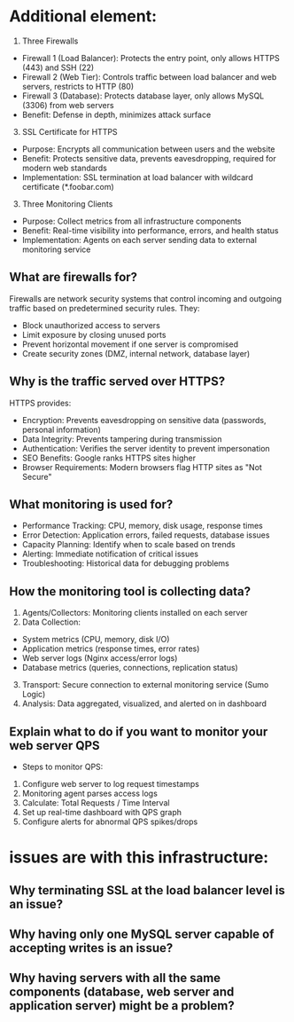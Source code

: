 # Additional element:
1. Three Firewalls
  - Firewall 1 (Load Balancer): Protects the entry point, only allows HTTPS (443) and SSH (22)
  - Firewall 2 (Web Tier): Controls traffic between load balancer and web servers, restricts to HTTP (80)
  - Firewall 3 (Database): Protects database layer, only allows MySQL (3306) from web servers
  - Benefit: Defense in depth, minimizes attack surface

3. SSL Certificate for HTTPS
- Purpose: Encrypts all communication between users and the website
- Benefit: Protects sensitive data, prevents eavesdropping, required for modern web standards
- Implementation: SSL termination at load balancer with wildcard certificate (*.foobar.com)

3. Three Monitoring Clients
- Purpose: Collect metrics from all infrastructure components
- Benefit: Real-time visibility into performance, errors, and health status
- Implementation: Agents on each server sending data to external monitoring service

## What are firewalls for?
Firewalls are network security systems that control incoming and outgoing traffic based on predetermined security rules. They:
- Block unauthorized access to servers
- Limit exposure by closing unused ports
- Prevent horizontal movement if one server is compromised
- Create security zones (DMZ, internal network, database layer)

## Why is the traffic served over HTTPS?
HTTPS provides:
- Encryption: Prevents eavesdropping on sensitive data (passwords, personal information)
- Data Integrity: Prevents tampering during transmission
- Authentication: Verifies the server identity to prevent impersonation
- SEO Benefits: Google ranks HTTPS sites higher
- Browser Requirements: Modern browsers flag HTTP sites as "Not Secure"

## What monitoring is used for?
- Performance Tracking: CPU, memory, disk usage, response times
- Error Detection: Application errors, failed requests, database issues
- Capacity Planning: Identify when to scale based on trends
- Alerting: Immediate notification of critical issues
- Troubleshooting: Historical data for debugging problems

## How the monitoring tool is collecting data?
1. Agents/Collectors: Monitoring clients installed on each server
2. Data Collection:
  - System metrics (CPU, memory, disk I/O)
  - Application metrics (response times, error rates)
  - Web server logs (Nginx access/error logs)
  - Database metrics (queries, connections, replication status)
3. Transport: Secure connection to external monitoring service (Sumo Logic)
4. Analysis: Data aggregated, visualized, and alerted on in dashboard

## Explain what to do if you want to monitor your web server QPS
- Steps to monitor QPS:
1. Configure web server to log request timestamps
2. Monitoring agent parses access logs
3. Calculate: Total Requests / Time Interval
4. Set up real-time dashboard with QPS graph
5. Configure alerts for abnormal QPS spikes/drops

# issues are with this infrastructure:

## Why terminating SSL at the load balancer level is an issue?

## Why having only one MySQL server capable of accepting writes is an issue?

## Why having servers with all the same components (database, web server and application server) might be a problem?
